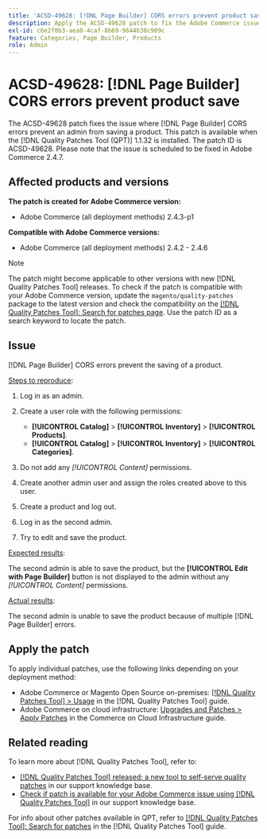 ```yaml
---
title: 'ACSD-49628: [!DNL Page Builder] CORS errors prevent product save'
description: Apply the ACSD-49628 patch to fix the Adobe Commerce issue where the [!DNL Page Builder] CORS errors prevent product save.
exl-id: c6e2f0b3-aea0-4caf-8b69-9644b38c909c
feature: Categories, Page Builder, Products
role: Admin
---
```

# ACSD-49628: [!DNL Page Builder] CORS errors prevent product save

The ACSD-49628 patch fixes the issue where [!DNL Page Builder] CORS errors prevent an admin from saving a product. This patch is available when the [!DNL Quality Patches Tool (QPT)] 1.1.32 is installed. The patch ID is ACSD-49628. Please note that the issue is scheduled to be fixed in Adobe Commerce 2.4.7.

## Affected products and versions

**The patch is created for Adobe Commerce version:**

* Adobe Commerce (all deployment methods) 2.4.3-p1

**Compatible with Adobe Commerce versions:**

* Adobe Commerce (all deployment methods) 2.4.2 - 2.4.6

>[!NOTE]
>
>The patch might become applicable to other versions with new [!DNL Quality Patches Tool] releases. To check if the patch is compatible with your Adobe Commerce version, update the `magento/quality-patches` package to the latest version and check the compatibility on the [[!DNL Quality Patches Tool]: Search for patches page](https://experienceleague.adobe.com/tools/commerce-quality-patches/index.html). Use the patch ID as a search keyword to locate the patch.

## Issue

[!DNL Page Builder] CORS errors prevent the saving of a product.

<u>Steps to reproduce</u>:

1. Log in as an admin.
1. Create a user role with the following permissions:

    * **[!UICONTROL Catalog]** > **[!UICONTROL Inventory]** > **[!UICONTROL Products]**.
    * **[!UICONTROL Catalog]** > **[!UICONTROL Inventory]** > **[!UICONTROL Categories]**.

1. Do not add any *[!UICONTROL Content]* permissions.
1. Create another admin user and assign the roles created above to this user.
1. Create a product and log out.
1. Log in as the second admin.
1. Try to edit and save the product.

<u>Expected results</u>:

The second admin is able to save the product, but the **[!UICONTROL Edit with Page Builder]** button is not displayed to the admin without any *[!UICONTROL Content]* permissions.

<u>Actual results</u>:

The second admin is unable to save the product because of multiple [!DNL Page Builder] errors.

## Apply the patch

To apply individual patches, use the following links depending on your deployment method:

* Adobe Commerce or Magento Open Source on-premises: [[!DNL Quality Patches Tool] > Usage](https://experienceleague.adobe.com/docs/commerce-operations/tools/quality-patches-tool/usage.html) in the [!DNL Quality Patches Tool] guide.
* Adobe Commerce on cloud infrastructure: [Upgrades and Patches > Apply Patches](https://experienceleague.adobe.com/docs/commerce-cloud-service/user-guide/develop/upgrade/apply-patches.html) in the Commerce on Cloud Infrastructure guide.

## Related reading

To learn more about [!DNL Quality Patches Tool], refer to:

* [[!DNL Quality Patches Tool] released: a new tool to self-serve quality patches](https://experienceleague.adobe.com/en/docs/commerce-knowledge-base/kb/announcements/commerce-announcements/magento-quality-patches-released-new-tool-to-self-serve-quality-patches) in our support knowledge base.
* [Check if patch is available for your Adobe Commerce issue using [!DNL Quality Patches Tool]](/help/support-tools/patches-available-in-qpt-tool/check-patch-for-magento-issue-with-magento-quality-patches.md) in our support knowledge base.

For info about other patches available in QPT, refer to [[!DNL Quality Patches Tool]: Search for patches](https://experienceleague.adobe.com/tools/commerce-quality-patches/index.html) in the [!DNL Quality Patches Tool] guide.
